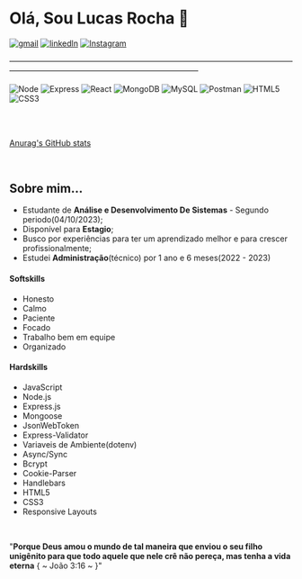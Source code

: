 # Olá, Sou Lucas Rocha 🫡
[![gmail](https://img.shields.io/badge/Gmail-D14836?style=for-the-badge&logo=gmail&logoColor=white)](mailto:lucasrocha03.2003@gmail.com)
[![linkedln](https://img.shields.io/badge/LinkedIn-0077B5?style=for-the-badge&logo=linkedin&logoColor=white)](https://www.linkedin.com/in/lucas-rocha-dev-adm?utm_source=share&utm_campaign=share_via&utm_content=profile&utm_medium=android_app)
[![Instagram](https://img.shields.io/badge/Instagram-E4405F?style=for-the-badge&logo=instagram&logoColor=white)](https://www.instagram.com/lucas__g.r/)

<p>――――――――――――――――――――――――――――――――――――――――――――――――――――――――――――</p>
<div display="inline-block">
<img align="center" alt="Node" src="https://img.shields.io/badge/Node.js-6DA55F?style=for-the-badge&logo=node.js&logoColor=white" />
<img align="center" alt="Express" src="https://img.shields.io/badge/Express.js-%23404d59.svg?style=for-the-badge&logo=express&logoColor=%2361DAFB" />
<img align="center" alt="React" src="https://img.shields.io/badge/React-%2320232a.svg?style=for-the-badge&logo=react&logoColor=%2361DAFB" />
<img align="center" alt="MongoDB" src="https://img.shields.io/badge/MongoDB-%234ea94b.svg?style=for-the-badge&logo=mongodb&logoColor=white" />
<img align="center" alt="MySQL" src="https://img.shields.io/badge/MySQL-4479A1?style=for-the-badge&logo=mysql&logoColor=fff" />
<img align="center" alt="Postman" src="https://img.shields.io/badge/Postman-FF6C37?style=for-the-badge&logo=postman&logoColor=white" />
<img align="center" alt="HTML5" src="https://img.shields.io/badge/HTML5-E34F26?style=for-the-badge&logo=html5&logoColor=white" />
<img align="center" alt="CSS3" src="https://img.shields.io/badge/CSS3-1572B6?style=for-the-badge&logo=css3&logoColor=white" />

</div>

<br><br>

[Anurag's GitHub stats](https://github-readme-stats.vercel.app/api?username=Lucas-G-Rocha&show_icons=true&theme=tokyonight)

<br>

## Sobre mim...
<ul>
  <li>Estudante de <strong>Análise e Desenvolvimento De Sistemas</strong> - Segundo periodo(04/10/2023);</li>
  <li>Disponível para <strong>Estagio</strong>;</li>
  <li>Busco por experiências para ter um aprendizado melhor e para crescer profissionalmente;</li>
  <li>Estudei <strong>Administração</strong>(técnico) por 1 ano e 6 meses(2022 - 2023)</li>
 
</ul> 

#### Softskills

<ul>
  <li>Honesto</li>
  <li>Calmo</li>
  <li>Paciente</li>
  <li>Focado</li>
  <li>Trabalho bem em equipe</li>
  <li>Organizado</li>
</ul>

#### Hardskills

<ul>
  <li>JavaScript</li>  
  <li>Node.js</li>  
  <li>Express.js</li>  
  <li>Mongoose</li>  
  <li>JsonWebToken</li>  
  <li>Express-Validator</li>  
  <li>Variaveis de Ambiente(dotenv)</li>
  <li>Async/Sync</li>
  <li>Bcrypt</li>  
  <li>Cookie-Parser</li>  
  <li>Handlebars</li>  
  <li>HTML5</li>  
  <li>CSS3</li>  
  <li>Responsive Layouts</li>  
  
</ul>
<br>
<p>"<strong>Porque Deus amou o mundo de tal maneira que enviou o seu filho unigênito para que todo aquele que nele crê não pereça, mas tenha a vida eterna</strong> { ~ João 3:16 ~ }"</p> 

   
 








